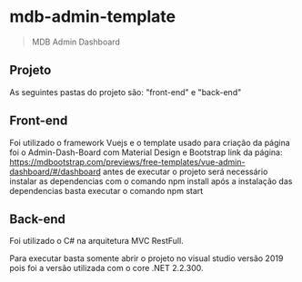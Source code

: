 # mdb-admin-template

> MDB Admin Dashboard

## Projeto
As seguintes pastas do projeto são: "front-end" e "back-end"

## Front-end

Foi utilizado o framework Vuejs e o template usado para criação
da página foi o Admin-Dash-Board com Material Design e Bootstrap
link da página: https://mdbootstrap.com/previews/free-templates/vue-admin-dashboard/#/dashboard
antes de executar o projeto será necessário instalar as dependencias com o comando
npm install
após a instalação das dependencias basta executar o comando 
npm start

## Back-end 

Foi utilizado o C# na arquitetura MVC RestFull.

Para executar basta somente abrir o projeto no visual studio versão 2019 
pois foi a versão utilizada com o core .NET 2.2.300.

